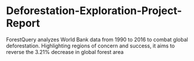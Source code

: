 # Deforestation-Exploration-Project-Report
ForestQuery analyzes World Bank data from 1990 to 2016 to combat global deforestation. Highlighting regions of concern and success, it aims to reverse the 3.21% decrease in global forest area
